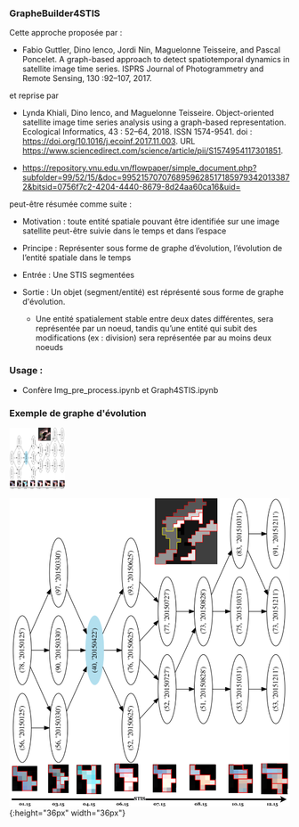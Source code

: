 ### GrapheBuilder4STIS

Cette approche proposée par : 

* Fabio Guttler, Dino Ienco, Jordi Nin, Maguelonne Teisseire, and Pascal Poncelet. A
graph-based approach to detect spatiotemporal dynamics in satellite image time series.
ISPRS Journal of Photogrammetry and Remote Sensing, 130 :92–107, 2017.

et reprise par 

 * Lynda Khiali, Dino Ienco, and Maguelonne Teisseire. Object-oriented satellite image
time series analysis using a graph-based representation. Ecological Informatics, 43 :
52–64, 2018. ISSN 1574-9541. doi : https://doi.org/10.1016/j.ecoinf.2017.11.003. URL
https://www.sciencedirect.com/science/article/pii/S1574954117301851.

 * https://repository.vnu.edu.vn/flowpaper/simple_document.php?subfolder=99/52/15/&doc=99521570707689596285171859793420133872&bitsid=0756f7c2-4204-4440-8679-8d24aa60ca16&uid= 

peut-être résumée comme suite :

 * Motivation : toute entité spatiale pouvant être identifiée sur une
image satellite peut-être suivie dans le temps et dans l’espace

 * Principe : Représenter sous forme de graphe d’évolution, l’évolution
de l’entité spatiale dans le temps

 * Entrée : Une STIS segmentées
  
 * Sortie : Un objet (segment/entité) est réprésenté sous forme de graphe d'évolution.
 
   * Une entité spatialement stable entre deux dates différentes, sera représentée par un noeud, tandis qu’une entité qui subit des
modifications (ex : division) sera représentée par au moins deux noeuds

### Usage : 

* Confère Img_pre_process.ipynb et Graph4STIS.ipynb

### Exemple de graphe d'évolution
<img src="./graph15_.png" width="100">

![alt tag](./graph15_.png){:height="36px" width="36px"}
